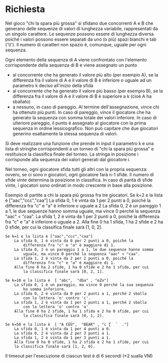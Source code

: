 # Richiesta
Nel gioco "chi la spara più grossa" si sfidano due concorrenti A e
B che generano delle sequenze di valori di lunghezza variabile,
rappresentati da un singolo carattere. Le sequenze possono essere di
lunghezza diversa poiché i valori possono essere separati da uno (o
più) spazi bianchi e tab ('\t'). Il numero di caratteri non spazio è,
comunque, uguale per ogni sequenza.

Ogni elemento della sequenza di A viene confrontato con l'elemento
corrispondente della sequenza di B e viene assegnato un punto
- al concorrente che ha generato il valore più alto (per esempio A),
  se la differenza fra il valore di A e il valore di B è inferiore o
  uguale ad un parametro k deciso all'inizio della sfida
- al concorrente che ha generato il valore più basso (per esempio B),
  se la differenza fra il valore di A e il valore di B è superiore
  a k (cioè A ha sballato)
- a nessuno, in caso di pareggio.
Al termine dell'assegnazione, vince chi ha ottenuto più punti. In caso
di pareggio, vince il giocatore che ha generato la sequenza con somma
totale dei valori inferiore. In caso di ulteriore pareggio, il punto
è assegnato al giocatore con la prima sequenza in ordine
lessicografico. Non può capitare che due giocatori generino
esattamente la stessa sequenza di valori.

Si deve realizzare una funzione che prende in input il parametro k e
una lista di stringhe corrispondenti a un torneo di "chi la spara più
grossa" e restituisce la classifica finale del torneo. La stringa in
posizione i corrisponde alla sequenza dei valori generati dal
giocatore i.

Nel torneo, ogni giocatore sfida tutti gli altri con la propria
sequenza: ovvero, se ci sono n giocatori, ogni giocatore farà n-1
sfide. Il numero di sfide vinte determina la posizione in
classifica. In caso di parità di sfide vinte, i giocatori sono
ordinati in modo crescente in base alla posizione.

Esempio di partite a chi la spara più grossa fra tre giocatori.
    Se k=2 e la lista è ["aac","ccc","caa"]
        La sfida 0, 1 è vinta da 1 per 2 punti a 0, poiché la
            differenza fra "c" e "a" è inferiore o uguale a 2
        La sfida 0, 2 è un pareggio 1 a 1, le due sequenze hanno somma
            uguale, ma vince 0 perché la sequenza "aac" < "caa".
        La sfida 1, 2 è vinta da 1 per 2 punti a 0, poiché la
            differenza fra "c" e "a" è inferiore o uguale a 2.
        Alla fine 0 ha 1 sfida, 1 ha 2 sfide e 2 ha 0 sfide, per cui
            la classifica finale sarà [1, 0, 2].

    Se k=1 e la lista è ["aac","ccc","caa"]
        La sfida 0, 1 è vinta da 0 per 2 punti a 0, poiché la
            differenza fra "c" e "a" è maggiore di 1.
        La sfida 0, 2 è un pareggio 1 a 1, le due sequenze hanno somma
            uguale, ma vince 0 perché la sequenza "aac" < "caa".
        La sfida 1, 2 è vinta da 2 per 2 punti a 0, poiché la
            differenza fra "c" e "a" è maggiore di 1.
        Alla fine 0 ha 2 sfide, 1 ha 0 sfide e 2 ha 1 sfida, per cui
            la classifica finale sarà [0, 2, 1].

    Se k=10 e la lista è  [ "abc",  "dba" , "eZo"]
        La sfida 0, 1 è un pareggio, ma vince 0 perché la sua sequenza
            ha somma inferiore.
        La sfida 0, 2 è vinta da 0 per 2 punti a 1, perché 2 sballa
            con la lettera 'o' contro 'c'.
        La sfida 1, 2 è vinta da 1 per 2 punti a 1, perché 2 sballa
            con la lettera 'o' contro 'a'
        Alla fine 0 ha 2 sfide, 1 ha 1 sfida e 2 ha 0 sfide, per cui
            la classifica finale sarà [0, 1, 2].

    Se k=50 e la lista è  [ "A ƐÈÜ",  "BEAR" , "c Ʈ  ´  ."]
        La sfida 0, 1 è vinta da 1 per 4 punti a 0.
        La sfida 0, 2 è vinta da 2 per 3 punti a 1.
        La sfida 1, 2 è vinta da 1 per 3 punti a 1.
        Alla fine 0 ha 0 sfide, 1 ha 2 sfida e 2 ha 1 sfide, per cui
        la classifica finale sarà [1, 2, 0].

Il timeout per l'esecuzione di ciascun test è di 6 secondi (*2 sualla VM)